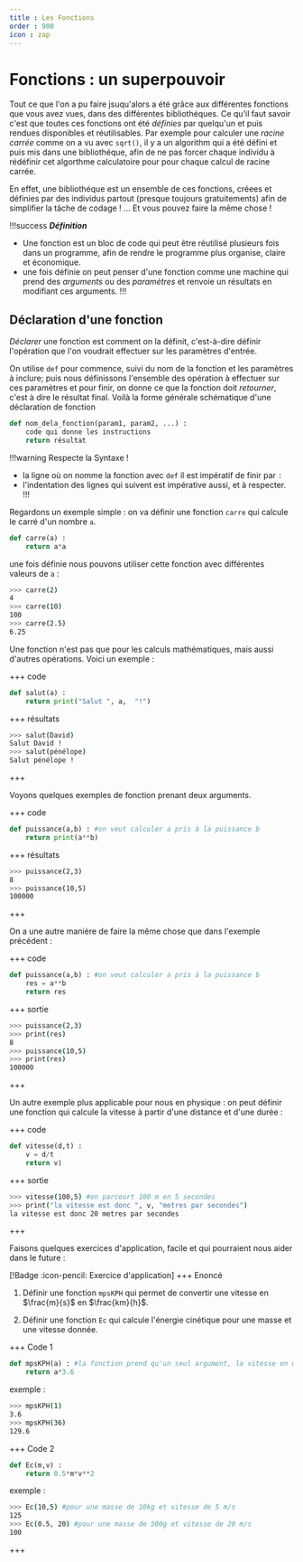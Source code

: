 ```yaml
---
title : Les Fonctions
order : 900
icon : zap
---
```

# Fonctions : un superpouvoir

Tout ce que l'on a pu faire jsuqu'alors a été grâce aux différentes fonctions que vous avez vues, dans des différentes bibliothéques. Ce qu'il faut savoir c'est que toutes ces fonctions ont été *définies* par quelqu'un et puis rendues disponibles et réutilisables. Par exemple pour calculer une *racine carrée* comme on a vu avec `sqrt()`, il y a un algorithm qui a été défini et puis mis dans une bibliothéque, afin de ne pas forcer chaque individu à rédéfinir cet algorthme calculatoire pour pour chaque calcul de racine carrée. 

En effet, une bibliothéque est un ensemble de ces fonctions, créees et définies par des individus partout (presque toujours gratuitements) afin de simplifier la tâche de codage ! ... Et vous pouvez faire la même chose ! 

!!!success ***Définition***
- Une fonction est un bloc de code qui peut être réutilisé plusieurs fois dans un programme, afin de rendre le programme plus organise, claire et économique. 
- une fois définie on peut penser d'une fonction comme une machine qui prend des *arguments* ou des *paramètres* et renvoie un résultats en modifiant ces arguments. 
!!!

## Déclaration d'une fonction 

*Déclarer* une fonction est comment on la définit, c'est-à-dire définir l'opération que l'on voudrait effectuer sur les paramètres d'entrée. 

On utilise `def` pour commence, suivi du nom de la fonction et les paramètres à inclure; puis nous définissons l'ensemble des opération à effectuer sur ces paramètres et pour finir, on donne ce que la fonction doit *retourner*, c'est à dire le résultat final. Voilà la forme générale schématique d'une déclaration de fonction

```python
def nom_dela_fonction(param1, param2, ...) :
    code qui donne les instructions
    return résultat
```

!!!warning Respecte la Syntaxe !
* la ligne où on nomme la fonction avec `def` il est impératif de finir par `:`
* l'indentation des lignes qui suivent est impérative aussi, et à respecter. 
!!!

Regardons un exemple simple : on va définir une fonction `carre` qui calcule le carré d'un nombre `a`. 


```python
def carre(a) :
    return a*a
```

une fois définie nous pouvons utiliser cette fonction avec différentes valeurs de `a` : 

```bash
>>> carre(2)
4
>>> carre(10)
100
>>> carre(2.5)
6.25
```

Une fonction n'est pas que pour les calculs mathématiques, mais aussi d'autres opérations. Voici un exemple :

+++ code
```python
def salut(a) : 
    return print("Salut ", a,  "!")
```
+++ résultats 
```bash 
>>> salut(David)
Salut David !
>>> salut(pénélope)
Salut pénélope !
```
+++

Voyons quelques exemples de fonction prenant deux arguments. 

+++ code
```python
def puissance(a,b) : #on veut calculer a pris à la puissance b 
    return print(a**b)
```
+++ résultats
```bash
>>> puissance(2,3)
8
>>> puissance(10,5)
100000
```
+++

On a une autre manière de faire la même chose que dans l'exemple précédent : 

+++ code
```python
def puissance(a,b) : #on veut calculer a pris à la puissance b 
    res = a**b
    return res
```
+++ sortie
```bash
>>> puissance(2,3)
>>> print(res)
8
>>> puissance(10,5)
>>> print(res)
100000
```
+++

Un autre exemple plus applicable pour nous en physique : on peut définir une fonction qui calcule la vitesse à partir d'une distance et d'une durée : 

+++ code
```python
def vitesse(d,t) : 
    v = d/t
    return v)
```
+++ sortie
```bash
>>> vitesse(100,5) #on parcourt 100 m en 5 secondes
>>> print("la vitesse est donc ", v, "metres par secondes")
la vitesse est donc 20 metres par secondes
```
+++

Faisons quelques exercices d'application, facile et qui pourraient nous aider dans le future : 

[!Badge :icon-pencil: Exercice d'application]
+++ Enoncé 
1.  Définir une fonction `mpsKPH` qui permet de convertir une vitesse en $\frac{m}{s}$ en $\frac{km}{h}$. 

2.  Définir une fonction `Ec` qui calcule l'énergie cinétique pour une masse et une vitesse donnée. 

+++ Code 1
```python
def mpsKPH(a) : #la fonction prend qu'un seul argument, la vitesse en mps
    return a*3.6 
```
exemple : 
```bash
>>> mpsKPH(1)
3.6
>>> mpsKPH(36)
129.6
```
+++ Code 2
```python
def Ec(m,v) : 
    return 0.5*m*v**2
```
exemple : 

```bash
>>> Ec(10,5) #pour une masse de 10kg et vitesse de 5 m/s
125
>>> Ec(0.5, 20) #pour une masse de 500g et vitesse de 20 m/s
100 
```
+++
